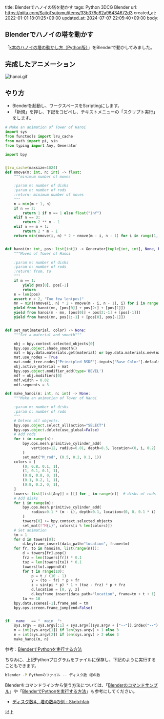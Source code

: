 title: Blenderでハノイの塔を動かす
tags: Python 3DCG Blender
url: https://qiita.com/SaitoTsutomu/items/33b376c82a96434672d3
created_at: 2022-01-01 18:01:25+09:00
updated_at: 2024-07-07 22:05:40+09:00
body:

## Blenderでハノイの塔を動かす

「[k本のハノイの塔の動かし方（Python版）](https://qiita.com/SaitoTsutomu/items/a6d4aa081b70b7f7b784)」をBlenderで動かしてみました。

## 完成したアニメーション

![hanoi.gif](https://qiita-image-store.s3.ap-northeast-1.amazonaws.com/0/13955/630029e4-5f82-47de-4e55-1a89badae6c7.gif)

## やり方

- Blenderを起動し、ワークスペースをScriptingにします。
- 「新規」を押し、下記をコピペし、テキストメニューの「スクリプト実行」をします。

```py
# Make an animation of Tower of Hanoi
import sys
from functools import lru_cache
from math import pi, sin
from typing import Any, Generator

import bpy


@lru_cache(maxsize=1024)
def nmove(m: int, n: int) -> float:
    """minimum number of moves

    :param m: number of disks
    :param n: number of rods
    :return: minimum number of moves
    """
    n = min(m + 1, n)
    if n == 2:
        return 1 if m == 1 else float("inf")
    elif n == 3:
        return 2 ** m - 1
    elif n == m + 1:
        return 2 * m - 1
    return min(nmove(i, n) * 2 + nmove(m - i, n - 1) for i in range(1, m))


def hanoi(m: int, pos: list[int]) -> Generator[tuple[int, int], None, None]:
    """Moves of Tower of Hanoi

    :param m: number of disks
    :param n: number of rods
    :return: from, to
    """
    if m == 1:
        yield pos[0], pos[-1]
        return
    n = len(pos)
    assert n > 2, "Too few len(pos)"
    mn = min((nmove(i, n) * 2 + nmove(m - i, n - 1), i) for i in range(1, m))[1]
    yield from hanoi(mn, [pos[0]] + pos[2:] + [pos[1]])
    yield from hanoi(m - mn, [pos[0]] + pos[2:-1] + [pos[-1]])
    yield from hanoi(mn, pos[1:-1] + [pos[0], pos[-1]])


def set_mat(material, color) -> None:
    """Set a material and smooth"""

    obj = bpy.context.selected_objects[0]
    bpy.ops.object.shade_smooth()
    mat = bpy.data.materials.get(material) or bpy.data.materials.new(name=material)
    mat.use_nodes = True
    mat.node_tree.nodes["Principled BSDF"].inputs["Base Color"].default_value = color
    obj.active_material = mat
    bpy.ops.object.modifier_add(type='BEVEL')
    mdf = obj.modifiers[0]
    mdf.width = 0.02
    mdf.segments = 3

def make_hanoi(m: int, n: int) -> None:
    """Make an animation of Tower of Hanoi

    :param m: number of disks
    :param n: number of rods
    """
    # Delete all objects.
    bpy.ops.object.select_all(action="SELECT")
    bpy.ops.object.delete(use_global=False)
    # Add rods
    for i in range(n):
        bpy.ops.mesh.primitive_cylinder_add(
            vertices=12, radius=0.01, depth=0.5, location=(0, i, 0.2)
        )
        set_mat("M_rod", (0.5, 0.2, 0.1, 1))
    colors = [
        (0, 0.8, 0.1, 1),
        (1, 0.1, 0.1, 1),
        (0.8, 0.8, 0, 1),
        (0.1, 0.2, 1, 1),
        (0.8, 0.2, 0, 1),
    ]
    towers: list[list[Any]] = [[] for _ in range(n)]  # disks of rods
    # Add disks
    for i in range(m):
        bpy.ops.mesh.primitive_cylinder_add(
            radius=0.1 * (m - i), depth=0.1, location=(0, 0, 0.1 * i)
        )
        towers[0] += bpy.context.selected_objects
        set_mat(f"M{i}", colors[i % len(colors)])
    # Set animation
    tm = 1
    for d in towers[0]:
        d.keyframe_insert(data_path="location", frame=tm)
    for fr, to in hanoi(m, list(range(n))):
        d = towers[fr].pop()
        frz = len(towers[fr]) * 0.1
        toz = len(towers[to]) * 0.1
        towers[to].append(d)
        for t in range(10):
            p = t / (10 - 1)
            y = (to - fr) * p + fr
            z = sin(pi * p) * 1 + (toz - frz) * p + frz
            d.location = [0, y, z]
            d.keyframe_insert(data_path="location", frame=tm + t + 1)
        tm += 10
    bpy.data.scenes[-1].frame_end = tm
    bpy.ops.screen.frame_jump(end=False)


if __name__ == "__main__":
    sys.argv = sys.argv[:1] + sys.argv[(sys.argv + ["--"]).index("--") + 1 :]
    m = int(sys.argv[1]) if len(sys.argv) > 1 else 3
    n = int(sys.argv[2]) if len(sys.argv) > 2 else 3
    make_hanoi(m, n)
```

参考：[BlenderでPythonを実行する方法](https://qiita.com/SaitoTsutomu/items/cec67381a8789b40e377)

ちなみに、上記Pythonプログラムをファイルに保存し、下記のように実行することもできます。

```bash
blender -P Pythonのファイル -- ディスク数 塔の数
```

Blenderをコマンドラインから使う方法については、「[Blenderのコマンドサンプル](https://qiita.com/SaitoTsutomu/items/6b70367455f843a979b1)」や「[BlenderでPythonを実行する方法](https://qiita.com/SaitoTsutomu/items/cec67381a8789b40e377)」も参考にしてください。

- [ディスク数4、塔の数4の例 - Sketchfab](https://skfb.ly/o88Lr)

以上

